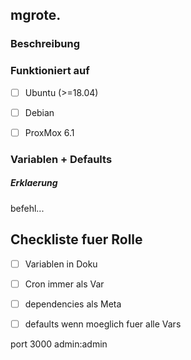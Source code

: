 ## mgrote.<name>

### Beschreibung

### Funktioniert auf
- [ ] Ubuntu (>=18.04)
- [ ] Debian

- [ ] ProxMox 6.1

### Variablen + Defaults
##### Erklaerung
befehl...



## Checkliste fuer Rolle
- [ ] Variablen in Doku
- [ ] Cron immer als Var
- [ ] dependencies als Meta
- [ ] defaults wenn moeglich fuer alle Vars


port 3000
admin:admin
